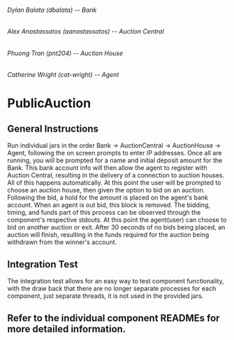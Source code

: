 ###### Dylan Balata (dbalata) -- Bank
###### Alex Anastassatos (aanastassatos) -- Auction Central
###### Phuong Tran (pnt204) -- Auction House
###### Catherine Wright (cat-wright) -- Agent

# PublicAuction

## General Instructions
Run individual jars in the order Bank -> AuctionCentral -> AuctionHouse -> Agent, following the on screen prompts to enter IP addresses.
Once all are running, you will be prompted for a name and initial deposit amount for the Bank. This bank account info will then allow the
agent to register with Auction Central, resulting in the delivery of a connection to auction houses. All of this happens automatically. At
this point the user will be prompted to choose an auction house, then given the option to bid on an auction. Following the bid, a hold for the amount is placed on the agent's bank account. When an agent is out bid, this block is removed. The bidding, timing, and funds part 
of this process can be observed through the component's respective stdouts. At this point the agent(user) can choose to bid on another 
auction or exit. After 30 seconds of no bids being placed, an auction will finish, resulting in the funds required for the auction being withdrawn from the winner's account.

## Integration Test
The integration test allows for an easy way to test component functionality, with the draw back that there are no longer separate processes for each component, just separate threads, it is not used in the provided jars.

## Refer to the individual component READMEs for more detailed information.
